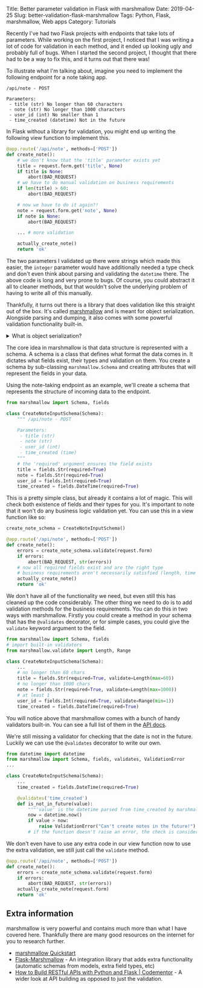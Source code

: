 Title: Better parameter validation in Flask with marshmallow
Date: 2019-04-25
Slug: better-validation-flask-marshmallow
Tags: Python, Flask, marshmallow, Web apps
Category: Tutorials

Recently I've had two Flask projects with endpoints that take lots of parameters. While working on the first project, I noticed that I was writing a lot of code for validation in each method, and it ended up looking ugly and probably full of bugs. When I started the second project, I thought that there had to be a way to fix this, and it turns out that there was!

To illustrate what I'm talking about, imagine you need to implement the following endpoint for a note taking app.

```
/api/note - POST

Parameters:
 - title (str) No longer than 60 characters
 - note (str) No longer than 1000 characters
 - user_id (int) No smaller than 1
 - time_created (datetime) Not in the future
```

In Flask without a library for validation, you might end up writing the following view function to implement this.

``` python
@app.route('/api/note', methods=['POST'])
def create_note():
    # we don't know that the 'title' parameter exists yet
    title = request.form.get('title', None)
    if title is None:
        abort(BAD_REQUEST)
    # we have to do manual validation on business requirements
    if len(title) > 60:
        abort(BAD_REQUEST)

    # now we have to do it again?!
    note = request.form.get('note', None)
    if note is None:
        abort(BAD_REQUEST)

    ... # more validation

    actually_create_note()
    return 'ok'
```

The two parameters I validated up there were strings which made this easier, the `integer` parameter would have additionally needed a type check and don't even think about parsing and validating the `datetime` there. The above code is long and very prone to bugs. Of course, you could abstract it all to cleaner methods, but that wouldn't solve the underlying problem of having to write all of this manually.

Thankfully, it turns out there is a library that does validation like this straight out of the box. It's called [marshmallow](https://marshmallow.readthedocs.io/) and is meant for object serialization. Alongside parsing and dumping, it also comes with some powerful validation functionality built-in.

<details><summary>What is object serialization?</summary>
<p>
[Serialization](https://en.wikipedia.org/wiki/Serialization) is the process of converting objects and data from the format used internally in your program into a format that can be stored or transmitted. For example, JSON data can be represented and easily accessed as a dictionary in Python, but it needs to be **serialized** to a string to send it anywhere. The reverse operation is called **deserialization** and is what we'll be dealing with in this article.
</p>
</details>

The core idea in marshmallow is that data structure is represented with a schema. A schema is a class that defines what format the data comes in. It dictates what fields exist, their types and validation on them. You create a schema by sub-classing `marshmallow.Schema` and creating attributes that will represent the fields in your data.

Using the note-taking endpoint as an example, we'll create a schema that represents the structure of incoming data to the endpoint.

``` python
from marshmallow import Schema, fields

class CreateNoteInputSchema(Schema):
    """ /api/note - POST

    Parameters:
     - title (str)
     - note (str)
     - user_id (int)
     - time_created (time)
    """
    # the 'required' argument ensures the field exists
    title = fields.Str(required=True)
    note = fields.Str(required=True)
    user_id = fields.Int(required=True)
    time_created = fields.DateTime(required=True)
```

This is a pretty simple class, but already it contains a lot of magic. This will check both existence of fields and their types for you. It's important to note that it won't do any business logic validation yet. You can use this in a view function like so:

``` python
create_note_schema = CreateNoteInputSchema()

@app.route('/api/note', methods=['POST'])
def create_note():
    errors = create_note_schema.validate(request.form)
    if errors:
        abort(BAD_REQUEST, str(errors))
    # now all required fields exist and are the right type
    # business requirements aren't necessarily satisfied (length, time bounds, etc)
    actually_create_note()
    return 'ok'
```

We don't have all of the functionality we need, but even still this has cleaned up the code considerably. The other thing we need to do is to add validation methods for the business requirements. You can do this in two ways with marshmallow. Firstly you could create a method in your schema that has the `@validates` decorator, or for simple cases, you could give the `validate` keyword argument to the field.

``` python
from marshmallow import Schema, fields
# import built-in validators
from marshmallow.validate import Length, Range

class CreateNoteInputSchema(Schema):
    ...
    # no longer than 60 chars
    title = fields.Str(required=True, validate=Length(max=60))
    # no longer than 1000 chars
    note = fields.Str(required=True, validate=Length(max=1000))
    # at least 1
    user_id = fields.Int(required=True, validate=Range(min=1))
    time_created = fields.DateTime(required=True)
```

You will notice above that marshmallow comes with a bunch of handy validators built-in. You can see a full list of them in the [API docs](https://marshmallow.readthedocs.io/en/3.0/api_reference.html#module-marshmallow.validate).

We're still missing a validator for checking that the date is not in the future. Luckily we can use the `@validates` decorator to write our own.

``` python
from datetime import datetime
from marshmallow import Schema, fields, validates, ValidationError
...

class CreateNoteInputSchema(Schema):
    ...
    time_created = fields.DateTime(required=True)

    @validates('time_created')
    def is_not_in_future(value):
        """'value' is the datetime parsed from time_created by marshmallow"""
        now = datetime.now()
        if value > now:
            raise ValidationError("Can't create notes in the future!")
        # if the function doesn't raise an error, the check is considered passed
```

We don't even have to use any extra code in our view function now to use the extra validation, we still just call the `validate` method.

``` python
@app.route('/api/note', methods=['POST'])
def create_note():
    errors = create_note_schema.validate(request.form)
    if errors:
        abort(BAD_REQUEST, str(errors))
    actually_create_note(request.form)
    return 'ok'
```

## Extra information

marshmallow is very powerful and contains much more than what I have covered here. Thankfully there are many good resources on the internet for you to research further.

 - [marshmallow Quickstart](https://marshmallow.readthedocs.io/en/3.0/quickstart.html)
 - [Flask-Marshmallow](https://flask-marshmallow.readthedocs.io/en/latest/) - An integration library that adds extra functionality (automatic schemas from models, extra field types, etc)
 - [How to Build RESTful APIs with Python and Flask | Codementor](https://www.codementor.io/dongido/how-to-build-restful-apis-with-python-and-flask-fh5x7zjrx) - A wider look at API building as opposed to just the validation.
